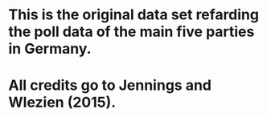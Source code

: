 # This is the original data set refarding the poll data of the main five parties in Germany.

# All credits go to Jennings and Wlezien (2015).
